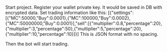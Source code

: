 Start project.
Register your wallet private key.
It would be saved in DB with encrypted data.
Set trading information like this:
[{"settings":[{"MC":50000,"Buy":0.0001},{"MC":100000,"Buy":0.0002},{"MC":50000000,"Buy":0.0001}],"sell":[{"multiplier":0.8,"percentage":20},{"multiplier":3,"percentage":50},{"multiplier":5,"percentage":20},{"multiplier":10,"percentage":10}]}]
This is JSON format with no spacing.

Then the bot will start trading.